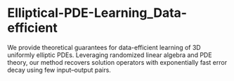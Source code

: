 # Elliptical-PDE-Learning_Data-efficient
We provide theoretical guarantees for data-efficient learning of 3D uniformly elliptic PDEs. Leveraging randomized linear algebra and PDE theory, our method recovers solution operators with exponentially fast error decay using few input–output pairs.

